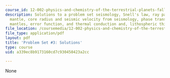 ```yaml
---
course_id: 12-002-physics-and-chemistry-of-the-terrestrial-planets-fall-2008
description: Solutions to a problem set seismology, Snell's law, ray paths in the
  mantle, core radius and seismic velocity from seismology, phase transitions in planetary
  mantles, error function, and thermal conduction and, lithospheric thickness.
file_location: /coursemedia/12-002-physics-and-chemistry-of-the-terrestrial-planets-fall-2008/a339ec8b9173160cd7c930450423a2cc_MIT12_002f08_ps03_solutions.pdf
file_type: application/pdf
layout: pdf
title: 'Problem Set #3: Solutions'
type: course
uid: a339ec8b9173160cd7c930450423a2cc

---
```

None